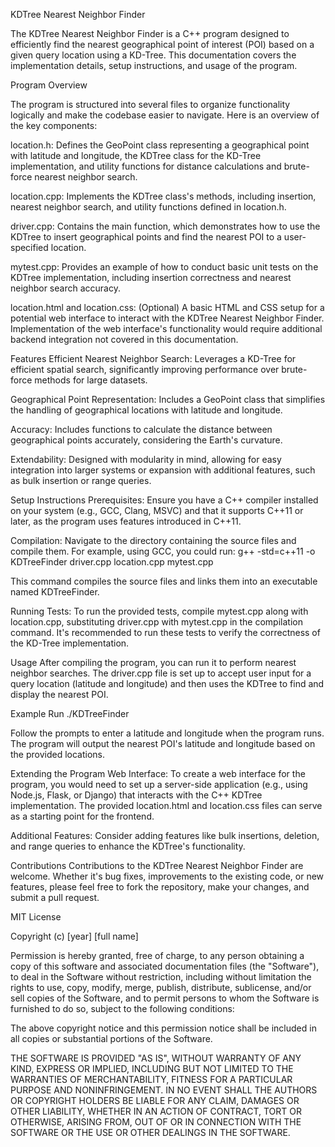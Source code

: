 KDTree Nearest Neighbor Finder

The KDTree Nearest Neighbor Finder is a C++ program designed to efficiently find the nearest geographical point of interest (POI) based on a given query location using a KD-Tree. This documentation covers the implementation details, setup instructions, and usage of the program.

Program Overview

The program is structured into several files to organize functionality logically and make the codebase easier to navigate. Here is an overview of the key components:

location.h: Defines the GeoPoint class representing a geographical point with latitude and longitude, the KDTree class for the KD-Tree implementation, and utility functions for distance calculations and brute-force nearest neighbor search.

location.cpp: Implements the KDTree class's methods, including insertion, nearest neighbor search, and utility functions defined in location.h.

driver.cpp: Contains the main function, which demonstrates how to use the KDTree to insert geographical points and find the nearest POI to a user-specified location.

mytest.cpp: Provides an example of how to conduct basic unit tests on the KDTree implementation, including insertion correctness and nearest neighbor search accuracy.

location.html and location.css: (Optional) A basic HTML and CSS setup for a potential web interface to interact with the KDTree Nearest Neighbor Finder. Implementation of the web interface's functionality would require additional backend integration not covered in this documentation.

Features
Efficient Nearest Neighbor Search: Leverages a KD-Tree for efficient spatial search, significantly improving performance over brute-force methods for large datasets.

Geographical Point Representation: Includes a GeoPoint class that simplifies the handling of geographical locations with latitude and longitude.

Accuracy: Includes functions to calculate the distance between geographical points accurately, considering the Earth's curvature.

Extendability: Designed with modularity in mind, allowing for easy integration into larger systems or expansion with additional features, such as bulk insertion or range queries.

Setup Instructions
Prerequisites: Ensure you have a C++ compiler installed on your system (e.g., GCC, Clang, MSVC) and that it supports C++11 or later, as the program uses features introduced in C++11.

Compilation: Navigate to the directory containing the source files and compile them. For example, using GCC, you could run:
g++ -std=c++11 -o KDTreeFinder driver.cpp location.cpp mytest.cpp

This command compiles the source files and links them into an executable named KDTreeFinder.

Running Tests: To run the provided tests, compile mytest.cpp along with location.cpp, substituting driver.cpp with mytest.cpp in the compilation command. It's recommended to run these tests to verify the correctness of the KD-Tree implementation.

Usage
After compiling the program, you can run it to perform nearest neighbor searches. The driver.cpp file is set up to accept user input for a query location (latitude and longitude) and then uses the KDTree to find and display the nearest POI.

Example Run
./KDTreeFinder

Follow the prompts to enter a latitude and longitude when the program runs. The program will output the nearest POI's latitude and longitude based on the provided locations.

Extending the Program
Web Interface: To create a web interface for the program, you would need to set up a server-side application (e.g., using Node.js, Flask, or Django) that interacts with the C++ KDTree implementation. The provided location.html and location.css files can serve as a starting point for the frontend.

Additional Features: Consider adding features like bulk insertions, deletion, and range queries to enhance the KDTree's functionality.

Contributions
Contributions to the KDTree Nearest Neighbor Finder are welcome. Whether it's bug fixes, improvements to the existing code, or new features, please feel free to fork the repository, make your changes, and submit a pull request.

MIT License

Copyright (c) [year] [full name]

Permission is hereby granted, free of charge, to any person obtaining a copy
of this software and associated documentation files (the "Software"), to deal
in the Software without restriction, including without limitation the rights
to use, copy, modify, merge, publish, distribute, sublicense, and/or sell
copies of the Software, and to permit persons to whom the Software is
furnished to do so, subject to the following conditions:

The above copyright notice and this permission notice shall be included in all
copies or substantial portions of the Software.

THE SOFTWARE IS PROVIDED "AS IS", WITHOUT WARRANTY OF ANY KIND, EXPRESS OR
IMPLIED, INCLUDING BUT NOT LIMITED TO THE WARRANTIES OF MERCHANTABILITY,
FITNESS FOR A PARTICULAR PURPOSE AND NONINFRINGEMENT. IN NO EVENT SHALL THE
AUTHORS OR COPYRIGHT HOLDERS BE LIABLE FOR ANY CLAIM, DAMAGES OR OTHER
LIABILITY, WHETHER IN AN ACTION OF CONTRACT, TORT OR OTHERWISE, ARISING FROM,
OUT OF OR IN CONNECTION WITH THE SOFTWARE OR THE USE OR OTHER DEALINGS IN THE
SOFTWARE.

